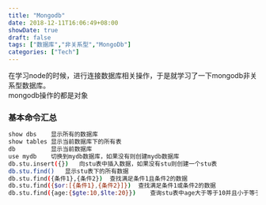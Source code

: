 ```yaml
---
title: "Mongodb"
date: 2018-12-11T16:06:49+08:00
showDate: true
draft: false
tags: ["数据库","非关系型","MongoDb"]
categories: ["Tech"]
---
```

在学习node的时候，进行连接数据库相关操作，于是就学习了一下mongodb非关系型数据库。
<br>mongodb操作的都是对象

### 基本命令汇总
```bash
show dbs    显示所有的数据库
show tables 显示当前数据库下的所有表
db          显示当前数据库
use mydb    切换到mydb数据库，如果没有则创建mydb数据库
db.stu.insert({})   向stu表中插入数据，如果没有stu则创建一个stu表
db.stu.find()   显示stu表下的所有数据
db.stu.find({条件1},{条件2})  查找满足条件1且条件2的数据
db.stu.find({$or:[{条件1},{条件2}]})  查找满足条件1或条件2的数据
db.stu.find({age:{$gte:10,$lte:20}})    查询stu表中age大于等于10并且小于等于20的数据
```
